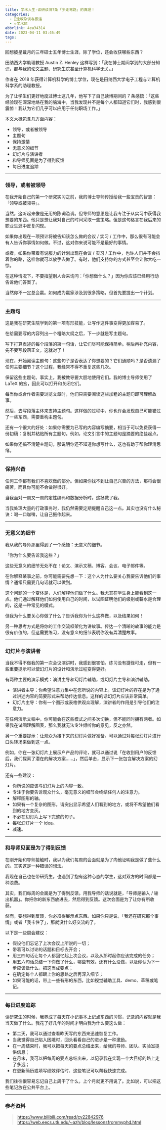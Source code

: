 ```yaml
---
title: 学术人生-读研读博7条「少走弯路」的真理！
categories:
  - 🌙逢坂杂谈与搬运
  - ⭐学术区
abbrlink: 4ea34314
date: 2023-04-11 03:46:49
tags:
---
```


回想披星戴月的三年硕士五年博士生涯，除了学位，还会收获哪些东西？

田纳西大学助理教授 Austin Z. Henley 这样写到：「我在博士期间学到的大部分知识，都与我的论文主题、研究生院甚至计算机科学无关。」

作者在 2018 年获得计算机科学的博士学位，现在是田纳西大学电子工程与计算机科学系的助理教授。

为了让学生们更好地度过博士这几年，他写下了自己读博期间的 7 条感悟：「这些经验现在深深地烙在我的脑海中，当我发现并不是每个人都知道它们时，我感到很震惊！我认为它们几乎可以应用于任何职场工作。」

本文大概包含几方面内容：
- 领导，或者被领导
- 主题句
- 保持激情
- 无意义的细节
- 幻灯片与演讲者
- 和导师见面是为了得到反馈
- 每日进度追踪

<!--more-->

***

### 领导，或者被领导

在我开始自己的第一个研究实习之前，我的博士导师传授给我一些宝贵的智慧：「领导或被领导」。

当然，这听起来像是无用的陈词滥调。但导师的意思是让我专注于从实习中获得我想要的东西。他只是想让我对自己的时间采取一些策略。但是这句格言在我后来的职业生涯中反复闪现。

如果你出现在一项预计将被告知该怎么做的会议 / 实习 / 工作中，那么很有可能会有人告诉你事情如何做。不过，这对你来说可能不是最好的事情。

或者，如果你带着有说服力的计划出现在会议 / 实习 / 工作中，也许人们并不会挡着你的路，这样你就可以放手去做了。有时，他们支持你的方式甚至会让你大吃一惊。

在这种情况下，不要指望别人会来询问：「你想做什么？」因为你应该已经用行动告诉他们答案了。

当然你不一定总会赢。如何成为赢家涉及到很多策略，但首先要提出一个计划。

***

### 主题句

这是我在研究生院学到的第一项有形技能，让写作这件事变得更加容易了。

在给需要写的内容列出一个粗略大纲之后，下一步就是写主题句。

写下打算表述的每个段落的第一句话，让它们尽可能保持简单。稍后再补充内容，先不要写段落正文，这就对了！

现在，开始阅读主题句：这些句子是否表达了你想要的？它们通顺吗？是否遗漏了任何主要细节？这个过程，我经常不得不重复这些几次。

保留这些主题句。事实上，我被教导要大胆地使用它们。我的博士导师使用了 LaTeX 的宏，因此可以打开和关闭它们。

每当你或合作者需要浏览文章时，他们只需要阅读这些加粗的主题句即可理解故事。

然后，去写段落主体来支持主题句。这样做的过程中，你也许会发现自己可能错过了一些东西，需要重构主题句。

还有一个很大的好处：如果你需要为已写的内容编写摘要，相当于可以免费获得一份初稿：复制并粘贴所有主题句。例如，论文引言中的主题句是摘要的绝佳起点。

如果你还搞不清楚主题句，那说明你还不知道你想写什么，这也有助于帮你理清思绪。

***

### 保持兴奋

任何工作都有我们不喜欢做的部分。但如果你找不到让自己兴奋的方法，那将会很痛苦，而且你可能不会做得很好。

当我面对一周又一周的定性编码和数据分析时，这拯救了我。

当我处理大量的行政事务时，我仍然需要定期提醒自己这一点。其实也没有什么秘诀：喝一口咖啡，让自己振作起来。

***

### 无意义的细节

我从我的导师那里得到了一个感悟：无意义的细节。

「你为什么要告诉我这些？」

这些无意义的细节无处不在！论文、演示文稿、博客、会议、电子邮件等。

在你解释某事之前，你可能需要先想一下：这个人为什么要关心我要告诉他们的事情？通常只需要几句话就可以做到。

这个问题的一个变体是，人们解释他们做了什么。我尤其在学生身上能看到这一点。他们通过解释他们如何使用自己的时间，以试图证明他们的级别或薪水是合理的，这是一种常见的模式。

但我为什么要关心你做了什么？告诉我你为什么这样做，以及结果如何！

另一种思考方式是将你的工作交流框架化为讲故事。传达一个清晰的故事的能力是很有价值的，但这需要练习，没有意义的细节表明你没有弄清楚故事。

***

### 幻灯片与演讲者

当我不得不做我的第一次会议演讲时，我感到很害怕。练习没有捷径可走，但有一些重要提示可以使幻灯片的设计和演示过程变得更好。

有两种主要的演示模式：演讲主导和幻灯片辅助，或幻灯片主导和演讲辅助。
- 演讲者主导：你希望注意力集中在您所说的内容上。该幻灯片的存在是为了通过讲述内容的简要形式来帮助传达信息。这样的话幻灯片应该非常简单。
- 幻灯片主导：你有一个图形或表格供观众理解，演讲者的作用是引导他们的注意力。

在任何演示文稿中，你可能会在这些模式之间多次切换，但不能同时拥有两者。如果我在试图理解图表，那么我就无法专注倾听你的意见，反之亦然。

另一个重要提示：让观众为接下来的幻灯片做好准备。可以通过对每张幻灯片进行口头转场来做到这一点。

例如，你在一张幻灯片上展示户产品的评论，就可以通过说「在收到用户的反馈后，我们探索了潜在的解决方案......」，然后单击，显示下一张包含解决方案的幻灯片。

还有一些建议：
- 你所说的应该与幻灯片上的内容一致。
- 专注于你要告诉观众什么，毫无意义的细节会终结任何人的注意力。
- 解释图形的轴。
- 如果有一个复杂的图形，请突出显示希望人们看到的地方，或将不希望他们看到的地方变灰。
- 不必在幻灯片上写下完整的句子。
- 每张幻灯片一个 idea。
- 减速。

***

### 和导师见面是为了得到反馈

在刚开始和导师接触时，我以为我们每周的会面就是为了向他证明我是做了些什么的。其实这是一种错误的想法。

我现在自己也在带研究生，也遇到了抱有这种心态的学生，这对双方的时间都是一种浪费。

其实，我们每周的会面是为了得到反馈。用我导师的话说就是，「导师是输入 / 输出机器」。你把你的新东西放进去，然后得到反馈。这次会面是为了让你有所收获。

然而，要想得到反馈，你必须得展示点东西。如果你只是说，「我还在研究那个事情」或者「我卡住了」，那就没什么好交流的了。

以下是一些周会建议：
- 假设他们忘记了上次会议上所说的一切；
- 带着可以讨论的话题和目标去开会；
- 用三四句话让每个人都回忆起上次会议，以及从那时起你应该完成的任务；
- 用五六句话总结一下你做了什么，哪些有效，还有什么没做，以及你认为下一步应该做什么。把这当成要点；
- 在确定每个人都跟上你的思路之后再深入细节；
- 如果可能的话，带上一些有形的东西，比如视觉辅助工具、demo、草稿或笔记。

***

### 每日进度追踪

读研究生的时候，我养成了每天在小记事本上记点东西的习惯，记录的内容就是我当天做了什么。我花了好几年的时间才明白我为什么要这么做：
- 第二天，我可以通过查看昨天写的东西来迅速恢复工作。
- 当我觉得自己陷入困境时，回头看看自己的进步是一种激励。
- 在一周结束时，我可以把每天的要点总结出来，给我的导师、团队、实验室提供信息；
- 在月末，我可以把每周的要点总结出来，以记录我在实现一个大目标的路上走了多远；
- 在更新简历或填写绩效评估时，这些笔记可以帮我快速完成。

我们往往很容易忘记自己上周干了什么，上个月就更不用说了。比如说，可以把这些笔记放在公共平台上。

***

### 参考资料

> <https://www.bilibili.com/read/cv22842976>
> <https://web.eecs.utk.edu/~azh/blog/lessonsfrommyphd.html>
